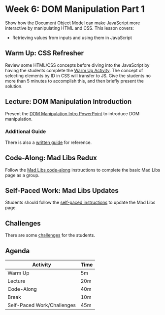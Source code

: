 # Week 6: DOM Manipulation Part 1
Show how the Document Object Model can make JavaScript more interactive by manipulating HTML and CSS. This lesson covers:

- Retrieving values from inputs and using them in JavaScript

## Warm Up: CSS Refresher
Review some HTML/CSS concepts before diving into the JavaScript by having the students complete the [Warm Up Activity](WarmUp.md). The concept of selecting elements by ID in CSS will transfer to JS. Give the students no more than 5 minutes to accomplish this, and then briefly present the solution.

## Lecture: DOM Manipulation Introduction
Present the [DOM Manipulation Intro PowerPoint](DomManipulationIntro.pptx) to introduce DOM manipulation.

### Additional Guide
There is also a [written guide](DomManipulationReadFromInput.md) for reference.

## Code-Along: Mad Libs Redux
Follow the [Mad Libs code-along](MadLibsCodeAlong.md) instructions to complete the basic Mad Libs page as a group.

## Self-Paced Work: Mad Libs Updates
Students should follow the [self-paced instructions](SelfPacedWork.md) to update the Mad Libs page.

## Challenges
There are some [challenges](Challenges.md) for the students.

## Agenda

| Activity | Time |
|-|-|
| Warm Up | 5m |
| Lecture | 20m |
| Code-Along | 40m |
| Break | 10m |
| Self-Paced Work/Challenges | 45m |
